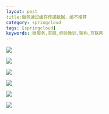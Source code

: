 ```yaml
---
layout: post
title:服务通过缓存传递数据，绝不推荐
category: springcloud
tags: [springcloud]
keywords: 微服务,实践,经验教训,架构,互联网
---
```


![](https://ziyekudeng.github.io/assets/images/2019/0212/service-cache/1.png)

![](https://ziyekudeng.github.io/assets/images/2019/0212/service-cache/2.png)

![](https://ziyekudeng.github.io/assets/images/2019/0212/service-cache/3.png)

![](https://ziyekudeng.github.io/assets/images/2019/0212/service-cache/4.png)

![](https://ziyekudeng.github.io/assets/images/2019/0212/service-cache/5.png)

![](https://ziyekudeng.github.io/assets/images/2019/0212/service-cache/6.png)


